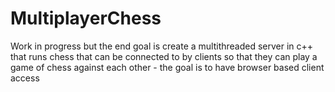 # MultiplayerChess

Work in progress but the end goal is create a multithreaded server in c++ that runs chess that can be connected to by clients so that
they can play a game of chess against each other - the goal is to have browser based client access
